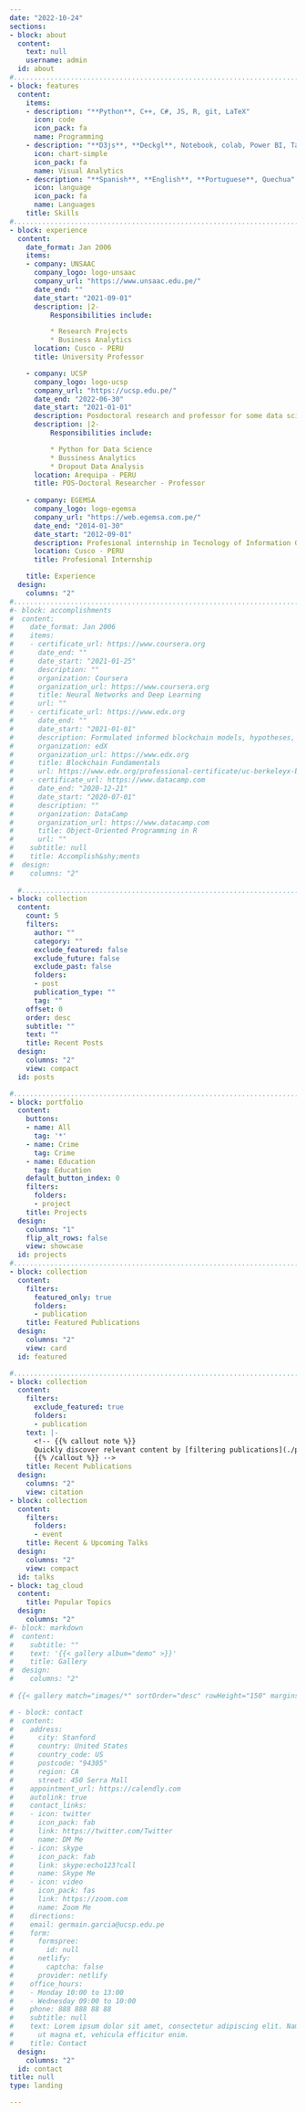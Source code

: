 ```yaml
---
date: "2022-10-24"
sections:
- block: about
  content:
    text: null
    username: admin
  id: about
#................................................................................................
- block: features
  content:
    items:
    - description: "**Python**, C++, C#, JS, R, git, LaTeX"
      icon: code
      icon_pack: fa
      name: Programming
    - description: "**D3js**, **Deckgl**, Notebook, colab, Power BI, Tableu"
      icon: chart-simple
      icon_pack: fa
      name: Visual Analytics
    - description: "**Spanish**, **English**, **Portuguese**, Quechua"
      icon: language
      icon_pack: fa
      name: Languages
    title: Skills
#................................................................................................
- block: experience
  content:
    date_format: Jan 2006
    items:
    - company: UNSAAC
      company_logo: logo-unsaac
      company_url: "https://www.unsaac.edu.pe/"
      date_end: ""
      date_start: "2021-09-01"
      description: |2-
          Responsibilities include:

          * Research Projects
          * Business Analytics
      location: Cusco - PERU
      title: University Professor

    - company: UCSP
      company_logo: logo-ucsp
      company_url: "https://ucsp.edu.pe/"
      date_end: "2022-06-30"
      date_start: "2021-01-01"
      description: Posdoctoral research and professor for some data science certifications
      description: |2-
          Responsibilities include:

          * Python for Data Science
          * Bussiness Analytics
          * Dropout Data Analysis
      location: Arequipa - PERU
      title: POS-Doctoral Researcher - Professor
    
    - company: EGEMSA
      company_logo: logo-egemsa
      company_url: "https://web.egemsa.com.pe/"
      date_end: "2014-01-30"
      date_start: "2012-09-01"
      description: Profesional internship in Tecnology of Information Group
      location: Cusco - PERU
      title: Profesional Internship

    title: Experience
  design:
    columns: "2"
#................................................................................................
#- block: accomplishments
#  content:
#    date_format: Jan 2006
#    items:
#    - certificate_url: https://www.coursera.org
#      date_end: ""
#      date_start: "2021-01-25"
#      description: ""
#      organization: Coursera
#      organization_url: https://www.coursera.org
#      title: Neural Networks and Deep Learning
#      url: ""
#    - certificate_url: https://www.edx.org
#      date_end: ""
#      date_start: "2021-01-01"
#      description: Formulated informed blockchain models, hypotheses, and use cases.
#      organization: edX
#      organization_url: https://www.edx.org
#      title: Blockchain Fundamentals
#      url: https://www.edx.org/professional-certificate/uc-berkeleyx-blockchain-fundamentals
#    - certificate_url: https://www.datacamp.com
#      date_end: "2020-12-21"
#      date_start: "2020-07-01"
#      description: ""
#      organization: DataCamp
#      organization_url: https://www.datacamp.com
#      title: Object-Oriented Programming in R
#      url: ""
#    subtitle: null
#    title: Accomplish&shy;ments
#  design:
#    columns: "2"
  
  #................................................................................................
- block: collection
  content:
    count: 5
    filters:
      author: ""
      category: ""
      exclude_featured: false
      exclude_future: false
      exclude_past: false
      folders:
      - post
      publication_type: ""
      tag: ""
    offset: 0
    order: desc
    subtitle: ""
    text: ""
    title: Recent Posts
  design:
    columns: "2"
    view: compact
  id: posts

#................................................................................................
- block: portfolio
  content:
    buttons:
    - name: All
      tag: '*'
    - name: Crime
      tag: Crime
    - name: Education
      tag: Education
    default_button_index: 0
    filters:
      folders:
      - project
    title: Projects
  design:
    columns: "1"
    flip_alt_rows: false
    view: showcase
  id: projects
#................................................................................................
- block: collection
  content:
    filters:
      featured_only: true
      folders:
      - publication
    title: Featured Publications
  design:
    columns: "2"
    view: card
  id: featured

#................................................................................................
- block: collection
  content:
    filters:
      exclude_featured: true
      folders:
      - publication
    text: |-
      <!-- {{% callout note %}}
      Quickly discover relevant content by [filtering publications](./publication/).
      {{% /callout %}} -->
    title: Recent Publications
  design:
    columns: "2"
    view: citation
- block: collection
  content:
    filters:
      folders:
      - event
    title: Recent & Upcoming Talks
  design:
    columns: "2"
    view: compact
  id: talks
- block: tag_cloud
  content:
    title: Popular Topics
  design:
    columns: "2"
#- block: markdown
#  content:
#    subtitle: ""
#    text: '{{< gallery album="demo" >}}'
#    title: Gallery
#  design:
#    columns: "2"
  
# {{< gallery match="images/*" sortOrder="desc" rowHeight="150" margins="5" thumbnailResizeOptions="600x600 q90 Lanczos" showExif=true previewType="blur" embedPreview=true loadJQuery=true >}}

# - block: contact
#  content:
#    address:
#      city: Stanford
#      country: United States
#      country_code: US
#      postcode: "94305"
#      region: CA
#      street: 450 Serra Mall
#    appointment_url: https://calendly.com
#    autolink: true
#    contact_links:
#    - icon: twitter
#      icon_pack: fab
#      link: https://twitter.com/Twitter
#      name: DM Me
#    - icon: skype
#      icon_pack: fab
#      link: skype:echo123?call
#      name: Skype Me
#    - icon: video
#      icon_pack: fas
#      link: https://zoom.com
#      name: Zoom Me
#    directions: 
#    email: germain.garcia@ucsp.edu.pe
#    form:
#      formspree:
#        id: null
#      netlify:
#        captcha: false
#      provider: netlify
#    office_hours:
#    - Monday 10:00 to 13:00
#    - Wednesday 09:00 to 10:00
#    phone: 888 888 88 88
#    subtitle: null
#    text: Lorem ipsum dolor sit amet, consectetur adipiscing elit. Nam mi diam, venenatis
#      ut magna et, vehicula efficitur enim.
#    title: Contact
  design:
    columns: "2"
  id: contact
title: null
type: landing

---
```

